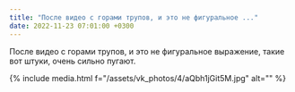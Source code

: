 ```yaml
---
title: "После видео с горами трупов, и это не фигуральное ..."
date: 2022-11-23 07:01:00 +0300
---
```


После видео с горами трупов, и это не фигуральное выражение, такие вот штуки, очень сильно пугают.

{% include media.html f="/assets/vk_photos/4/aQbh1jGit5M.jpg" alt="" %}
